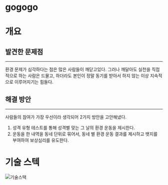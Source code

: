 # gogogo

# 개요

## 발견한 문제점
---
환경 문제가 심각하다는 점은 많은 사람들이 깨닫고있다.
그러나 깨달아도 실천을 직접적으로 하는 사람은 드물고, 
하더라도 본인이 정말 동기를 받아서 하지 않는 이상 지속적으로 이루어지기는 힘들다.

## 해결 방안
---
사람들의 참여가 가장 우선이라 생각되어 2가지 방안을 고안해냈다.
1. 성격 유형 테스트를 통해 성격별 맞는 그 날의 환경 운동을 제시한다.
2. 운동을 한 내역을 동네 단위로 묶어서, 동네 별 환경 운동 결과를 제시하고 뱃지를 부여하여 보상심리를 유도한다.


# 기술 스텍

![기술스택](https://user-images.githubusercontent.com/26921986/119290384-61105800-bc87-11eb-802e-e4a0b22092c9.png)

